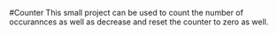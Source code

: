 #Counter
This small project can be used to count the number of occurannces as well as decrease and reset the counter to zero as well.
